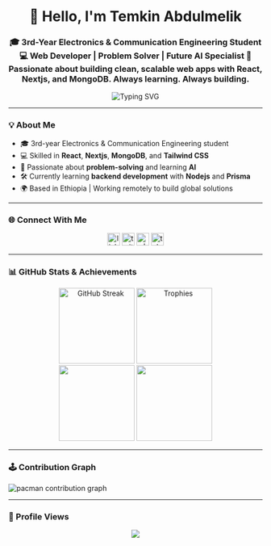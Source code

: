 <h1 align="center">👋 Hello, I'm Temkin Abdulmelik</h1>
<h3 align="center">
🎓 3rd-Year Electronics & Communication Engineering Student  
💻 Web Developer | Problem Solver | Future AI Specialist  
🚀 Passionate about building clean, scalable web apps with React, Nextjs, and MongoDB. Always learning. Always building.
</h3>

<p align="center">
  <img src="https://readme-typing-svg.demolab.com?font=Fira+Code&weight=500&size=22&duration=2000&pause=1000&center=true&width=435&lines=Welcome+to+my+GitHub+Profile!;Web+Developer+%7C+Future+AI+Specialist;Building+with+React,+Nextjs,+MongoDB" alt="Typing SVG" />
</p>

---

### 💡 About Me
- 🎓 3rd-year Electronics & Communication Engineering student
- 💻 Skilled in **React**, **Nextjs**, **MongoDB**, and **Tailwind CSS**
- 🧠 Passionate about **problem-solving** and learning **AI**
- 🛠️ Currently learning **backend development** with **Nodejs** and **Prisma**
- 🌍 Based in Ethiopia | Working remotely to build global solutions

---

### 🌐 Connect With Me

<div align="center">
  <img src="https://img.shields.io/static/v1?message=LinkedIn&logo=linkedin&label=&color=0077B5&logoColor=white&labelColor=&style=for-the-badge" height="25" alt="linkedin logo" />
  <img src="https://img.shields.io/static/v1?message=Twitter&logo=twitter&label=&color=1DA1F2&logoColor=white&labelColor=&style=for-the-badge" height="25" alt="twitter logo" />
  <img src="https://img.shields.io/static/v1?message=Whatsapp&logo=whatsapp&label=&color=25D366&logoColor=white&labelColor=&style=for-the-badge" height="25" alt="whatsapp logo" />
  <a href="https://t.me/temkin23" target="_blank">
    <img src="https://img.shields.io/static/v1?message=Telegram&logo=telegram&label=&color=2CA5E0&logoColor=white&labelColor=&style=for-the-badge" height="25" alt="telegram logo" />
  </a>
</div>

---

### 📊 GitHub Stats & Achievements

<div align="center">
  <img src="https://streak-stats.demolab.com?user=temkin236&locale=en&mode=daily&theme=dracula&hide_border=false&border_radius=5" height="150" alt="GitHub Streak" />
  <img src="https://github-profile-trophy.vercel.app/?username=temkin236&theme=dracula&no-bg=false&no-frame=false&margin-w=8&margin-h=8" height="150" alt="Trophies" />
</div>

<div align="center">
  <img src="https://github-readme-stats.vercel.app/api?username=temkin236&show_icons=true&theme=dracula&count_private=true&hide_border=false&include_all_commits=true" height="150" />
  <img src="https://github-readme-stats.vercel.app/api/top-langs/?username=temkin236&layout=compact&theme=dracula&langs_count=6&hide_border=false" height="150" />
</div>

---

### 🕹️ Contribution Graph

<picture>
  <source media="(prefers-color-scheme: dark)" srcset="https://raw.githubusercontent.com/temkin236/temkin236/output/pacman-contribution-graph-dark.svg">
  <source media="(prefers-color-scheme: light)" srcset="https://raw.githubusercontent.com/temkin236/temkin236/output/pacman-contribution-graph.svg">
  <img alt="pacman contribution graph" src="https://raw.githubusercontent.com/temkin236/temkin236/output/pacman-contribution-graph.svg">
</picture>

---

### 🧮 Profile Views

<div align="center">
  <img src="https://profile-counter.glitch.me/temkin236/count.svg?" />
</div>

